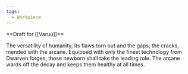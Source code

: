 ```yaml
---
tags:
  - Workpiece
---
```

==Draft for [[Varuú]]==


The versatility of humanity, its flaws torn out and the gaps, the cracks, mended with the arcane. Equipped with only the finest technology from Dwarven forges, these newborn shall take the leading role. 
The arcane wards off the decay and keeps them healthy at all times. 